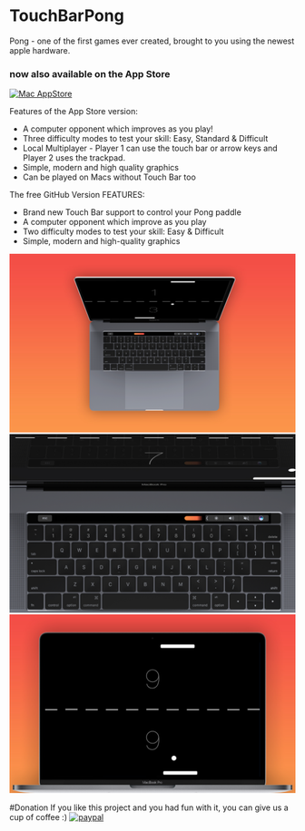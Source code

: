 
# TouchBarPong
Pong - one of the first games ever created, brought to you using the newest apple hardware. 

### now also available on the App Store
[![Mac AppStore](https://img.shields.io/badge/mac-AppStore-green.svg)](https://itunes.apple.com/us/app/touch-pong/id1185339859?ls=1&mt=12)

Features of the App Store version: 
* A computer opponent which improves  as you play!
* Three difficulty modes to test your skill: Easy, Standard & Difficult
* Local Multiplayer - Player 1 can use the touch bar or arrow keys and Player 2 uses the trackpad.
* Simple, modern and high quality graphics
* Can be played on Macs without Touch Bar too

The free GitHub Version FEATURES:
* Brand new Touch Bar support to control your Pong paddle
* A computer opponent which improve as you play
* Two difficulty modes to test your skill: Easy & Difficult
* Simple, modern and high-quality graphics


![Screenshot](AbovePong.jpg)
![Screenshot](Pong-touchbar.jpg)
![Screenshot](FrontPong.jpg)



#Donation
If you like this project and you had fun with it, you can give us a cup of coffee :)
[![paypal](https://www.paypalobjects.com/en_US/i/btn/btn_donateCC_LG.gif)](https://www.paypal.com/cgi-bin/webscr?cmd=_s-xclick&hosted_button_id=8DU43PK4E8JXN)









